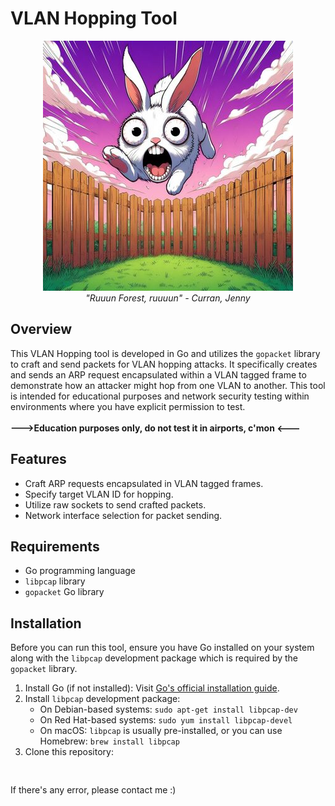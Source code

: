# VLAN Hopping Tool
<p align="center">
  <img src="bunnyy.jpeg">
  <br>
  <i>"Ruuun Forest, ruuuun" - Curran, Jenny</i>
</p>


## Overview

This VLAN Hopping tool is developed in Go and utilizes the `gopacket` library to craft and send packets for VLAN hopping attacks. It specifically creates and sends an ARP request encapsulated within a VLAN tagged frame to demonstrate how an attacker might hop from one VLAN to another. This tool is intended for educational purposes and network security testing within environments where you have explicit permission to test.
<br>
<br>
<b>--->Education purposes only, do not test it in airports, c'mon <--- </b>
## Features

- Craft ARP requests encapsulated in VLAN tagged frames.
- Specify target VLAN ID for hopping.
- Utilize raw sockets to send crafted packets.
- Network interface selection for packet sending.

## Requirements

- Go programming language
- `libpcap` library
- `gopacket` Go library

## Installation

Before you can run this tool, ensure you have Go installed on your system along with the `libpcap` development package which is required by the `gopacket` library.

1. Install Go (if not installed): Visit [Go's official installation guide](https://golang.org/doc/install).
2. Install `libpcap` development package:
   - On Debian-based systems: `sudo apt-get install libpcap-dev`
   - On Red Hat-based systems: `sudo yum install libpcap-devel`
   - On macOS: `libpcap` is usually pre-installed, or you can use Homebrew: `brew install libpcap`
3. Clone this repository:
   ```
  
   ```
If there's any error, please contact me :)
